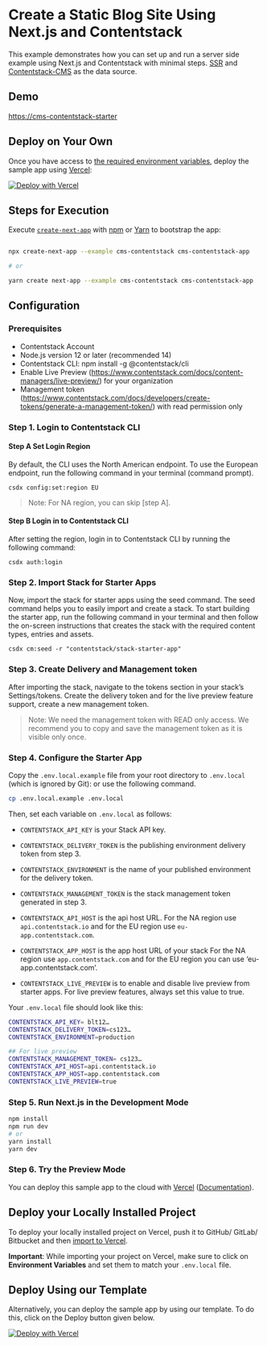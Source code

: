 # Create a Static Blog Site Using Next.js and Contentstack

This example demonstrates how you can set up and run a server side example using Next.js and Contentstack with minimal steps. [SSR](https://nextjs.org/docs/basic-features/pages) and [Contentstack-CMS](https://www.contentstack.com/) as the data source.

## Demo

[https://cms-contentstack-starter](https://cms-contentstack-starter.vercel.app/)

## Deploy on Your Own

Once you have access to [the required environment variables](#step-4-set-up-environment-variables), deploy the sample app using [Vercel](https://vercel.com?utm_source=github&utm_medium=readme&utm_campaign=next-example):

[![Deploy with Vercel](https://vercel.com/button)](https://vercel.com/new/clone?repository-url=https%3A%2F%2Fgithub.com%2Fcontentstack%2Fnext.js%2Ftree%2Fcanary%2Fexamples%2Fcms-contentstack&env=CONTENTSTACK_API_KEY,CONTENTSTACK_DELIVERY_TOKEN,CONTENTSTACK_ENVIRONMENT,CONTENTSTACK_MANAGEMENT_TOKEN,CONTENTSTACK_API_HOST,CONTENTSTACK_APP_HOST,CONTENTSTACK_LIVE_PREVIEW&envDescription=For%20more%20info%20on%20env%20config&envLink=https%3A%2F%2Fwww.contentstack.com%2Fdocs%2Fdevelopers%2Fsample-apps%2Fbuild-a-starter-website-using-next-js-and-contentstack%23build-and-configure-the-website)

## Steps for Execution

Execute [`create-next-app`](https://github.com/vercel/next.js/tree/canary/packages/create-next-app) with [npm](https://docs.npmjs.com/cli/init) or [Yarn](https://yarnpkg.com/lang/en/docs/cli/create/) to bootstrap the app:

```bash

npx create-next-app --example cms-contentstack cms-contentstack-app

# or

yarn create next-app --example cms-contentstack cms-contentstack-app
```

## Configuration

### Prerequisites

- Contentstack Account
- Node.js version 12 or later (recommended 14)
- Contentstack CLI: npm install -g @contentstack/cli
- Enable Live Preview (https://www.contentstack.com/docs/content-managers/live-preview/) for your organization
- Management token (https://www.contentstack.com/docs/developers/create-tokens/generate-a-management-token/) with read permission only

### Step 1. Login to Contentstack CLI

#### Step A Set Login Region

By default, the CLI uses the North American endpoint. To use the European endpoint, run the following command in your terminal (command prompt).

`csdx config:set:region EU`

> Note: For NA region, you can skip [step A].

#### Step B Login in to Contentstack CLI

After setting the region, login in to Contentstack CLI by running the following command:

`csdx auth:login`

### Step 2. Import Stack for Starter Apps

Now, import the stack for starter apps using the seed command. The seed command helps you to easily import and create a stack.
To start building the starter app, run the following command in your terminal and then follow the on-screen instructions that creates the stack with the required content types, entries and assets.

`csdx cm:seed -r "contentstack/stack-starter-app"`

### Step 3. Create Delivery and Management token

After importing the stack, navigate to the tokens section in your stack’s Settings/tokens. Create the delivery token and for the live preview feature support, create a new management token.

> Note: We need the management token with READ only access. We recommend you to copy and save the management token as it is visible only once.

### Step 4. Configure the Starter App

Copy the `.env.local.example` file from your root directory to `.env.local` (which is ignored by Git): or use the following command.

```bash
cp .env.local.example .env.local
```

Then, set each variable on `.env.local` as follows:

- `CONTENTSTACK_API_KEY` is your Stack API key.
- `CONTENTSTACK_DELIVERY_TOKEN` is the publishing environment delivery token from step 3.

- `CONTENTSTACK_ENVIRONMENT` is the name of your published environment for the delivery token.

- `CONTENTSTACK_MANAGEMENT_TOKEN` is the stack management token generated in step 3.

- `CONTENTSTACK_API_HOST` is the api host URL.
  For the NA region use `api.contentstack.io` and for the EU region use `eu-app.contentstack.com`.

- `CONTENTSTACK_APP_HOST` is the app host URL of your stack
  For the NA region use `app.contentstack.com` and for the EU region you can use ‘eu-app.contentstack.com’.

- `CONTENTSTACK_LIVE_PREVIEW` is to enable and disable live preview from starter apps. For live preview features, always set this value to true.

Your `.env.local` file should look like this:

```bash
CONTENTSTACK_API_KEY= blt12…
CONTENTSTACK_DELIVERY_TOKEN=cs123…
CONTENTSTACK_ENVIRONMENT=production

## For live preview
CONTENTSTACK_MANAGEMENT_TOKEN= cs123…
CONTENTSTACK_API_HOST=api.contentstack.io
CONTENTSTACK_APP_HOST=app.contentstack.com
CONTENTSTACK_LIVE_PREVIEW=true

```

### Step 5. Run Next.js in the Development Mode

```bash
npm install
npm run dev
# or
yarn install
yarn dev
```

### Step 6. Try the Preview Mode

You can deploy this sample app to the cloud with [Vercel](https://vercel.com?utm_source=github&utm_medium=readme&utm_campaign=next-example) ([Documentation](https://nextjs.org/docs/deployment)).

## Deploy your Locally Installed Project

To deploy your locally installed project on Vercel, push it to GitHub/ GitLab/ Bitbucket and then [import to Vercel](https://vercel.com/import/git?utm_source=github&utm_medium=readme&utm_campaign=next-example).

**Important**: While importing your project on Vercel, make sure to click on **Environment Variables** and set them to match your `.env.local` file.

## Deploy Using our Template

Alternatively, you can deploy the sample app by using our template. To do this, click on the Deploy button given below.

[![Deploy with Vercel](https://vercel.com/button)](https://vercel.com/new/clone?repository-url=https%3A%2F%2Fgithub.com%2Fcontentstack%2Fnext.js%2Ftree%2Fcanary%2Fexamples%2Fcms-contentstack&env=CONTENTSTACK_API_KEY,CONTENTSTACK_DELIVERY_TOKEN,CONTENTSTACK_ENVIRONMENT,CONTENTSTACK_MANAGEMENT_TOKEN,CONTENTSTACK_API_HOST,CONTENTSTACK_APP_HOST,CONTENTSTACK_LIVE_PREVIEW&envDescription=For%20more%20info%20on%20env%20config&envLink=https%3A%2F%2Fwww.contentstack.com%2Fdocs%2Fdevelopers%2Fsample-apps%2Fbuild-a-starter-website-using-next-js-and-contentstack%23build-and-configure-the-website)
